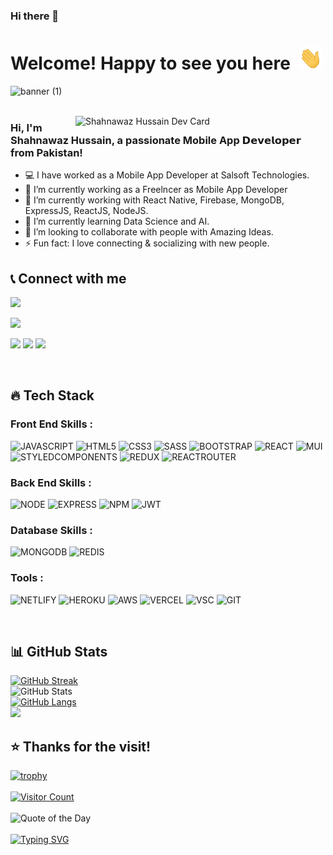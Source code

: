 ### Hi there 👋

<!--
**shahnawazhussain125/shahnawazhussain125** is a ✨ _special_ ✨ repository because its `README.md` (this file) appears on your GitHub profile.

Here are some ideas to get you started:

- 🔭 I’m currently working on ...
- 🌱 I’m currently learning ...
- 👯 I’m looking to collaborate on ...
- 🤔 I’m looking for help with ...
- 💬 Ask me about ...
- 📫 How to reach me: ...
- 😄 Pronouns: ...
- ⚡ Fun fact: ...
-->

<!-- [![Linkedin Badge](https://img.shields.io/badge/-Shahnawaz%20Hussain-blue?style=flat-square&logo=Linkedin&logoColor=white&link=https://www.linkedin.com/in/shahnawaz125)](https://www.linkedin.com/in/shahnawaz125)  -->

# Welcome! Happy to see you here&ensp;<img src="./wave.gif" width="37px" height="37px" />

<!-- <img src="https://media.giphy.com/media/xUPGGDNsLvqsBOhuU0/giphy.gif" width="280px" height="200px" /> -->

![banner (1)](https://user-images.githubusercontent.com/76626529/185743060-d78e7a84-2079-4e45-a634-a0215431e921.png)
<br />
<br />

<a href="https://app.daily.dev/shahnawazhussain125">
<img src="https://api.daily.dev/devcards/XYZ.png?r=zpj" width="400" alt="Shahnawaz Hussain Dev Card" align="right"/>
</a>
<!-- <a href="https://app.daily.dev/ayushkanduri">
  <img src="https://github.com/Ayush-Kanduri/Ayush-Kanduri/blob/master/devcard.svg" width="400" alt="Ayush Kanduri's Dev Card" align="right"/>
</a> -->

### Hi, I'm Shahnawaz Hussain, a passionate Mobile App 𝗗𝗲𝘃𝗲𝗹𝗼𝗽𝗲𝗿 from Pakistan!

- 💻 I have worked as a Mobile App Developer at Salsoft Technologies.
- 🚀 I’m currently working as a Freelncer as Mobile App Developer
- 🔭 I’m currently working with React Native, Firebase, MongoDB, ExpressJS, ReactJS, NodeJS.
- 🌱 I’m currently learning Data Science and AI.
- 👯 I’m looking to collaborate with people with Amazing Ideas.
- ⚡ Fun fact: I love connecting & socializing with new people.
  <br />

## 📞 Connect with me

[<img src="https://img.shields.io/badge/LinkedIn-0077B5?style=for-the-badge&logo=linkedin&logoColor=white" />](https://www.linkedin.com/in/shahnawaz125/)

<!-- [<img src="https://img.shields.io/badge/Twitter-1DA1F2?style=for-the-badge&logo=twitter&logoColor=white" />](https://twitter.com/Ayush_Codes) -->

[<img src="https://img.shields.io/badge/Gmail-D14836?style=for-the-badge&logo=gmail&logoColor=white" />](mailto:shahnawazhussain125@gmail.com)

<!-- [<img src="https://img.shields.io/badge/YouTube-FF0000?style=for-the-badge&logo=youtube&logoColor=white" />](https://www.youtube.com/channel/UC6c1ajC_2jF7wQp7Y13t2bg) -->

[<img src="https://img.shields.io/badge/GitHub-100000?style=for-the-badge&logo=github&logoColor=white" />](https://github.com/shahnawazhussain125/)
[<img src="https://img.shields.io/badge/-Hackerrank-2EC866?style=for-the-badge&logo=HackerRank&logoColor=white" />](https://www.hackerrank.com/shahnawazhussai1/)
[<img src="https://img.shields.io/badge/-LeetCode-FFA116?style=for-the-badge&logo=LeetCode&logoColor=black" />](https://leetcode.com/shahnawazhussain125/)

<!-- <span> [𝐏𝐨𝐫𝐭𝐟𝐨𝐥𝐢𝐨 𝐖𝐞𝐛𝐬𝐢𝐭𝐞](http://.dev)&emsp;|&emsp;[𝐑𝐞𝐬𝐮𝐦𝐞](http://.dev/resume) </span> -->

<br />

## 🔥 Tech Stack

### Front End Skills :

![JAVASCRIPT](https://img.shields.io/badge/JavaScript-323330?style=for-the-badge&logo=javascript&logoColor=F7DF1E)
![HTML5](https://img.shields.io/badge/HTML5-E34F26?style=for-the-badge&logo=html5&logoColor=white)
![CSS3](https://img.shields.io/badge/CSS3-1572B6?style=for-the-badge&logo=css3&logoColor=white)
![SASS](https://img.shields.io/badge/Sass-CC6699?style=for-the-badge&logo=sass&logoColor=white)
![BOOTSTRAP](https://img.shields.io/badge/Bootstrap-563D7C?style=for-the-badge&logo=bootstrap&logoColor=white)
![REACT](https://img.shields.io/badge/React-20232A?style=for-the-badge&logo=react&logoColor=61DAFB)
![MUI](https://img.shields.io/badge/Material--UI-0081CB?style=for-the-badge&logo=material-ui&logoColor=white)
![STYLEDCOMPONENTS](https://img.shields.io/badge/styled--components-DB7093?style=for-the-badge&logo=styled-components&logoColor=white)
![REDUX](https://img.shields.io/badge/Redux-593D88?style=for-the-badge&logo=redux&logoColor=white)
![REACTROUTER](https://img.shields.io/badge/React_Router-CA4245?style=for-the-badge&logo=react-router&logoColor=white)

### Back End Skills :

![NODE](https://img.shields.io/badge/Node.js-43853D?style=for-the-badge&logo=node.js&logoColor=white)
![EXPRESS](https://img.shields.io/badge/Express.js-404D59?style=for-the-badge)
![NPM](https://img.shields.io/badge/NPM-%23000000.svg?style=for-the-badge&logo=npm&logoColor=white)
![JWT](https://img.shields.io/badge/json%20web%20tokens-323330?style=for-the-badge&logo=json-web-tokens&logoColor=pink)

### Database Skills :

![MONGODB](https://img.shields.io/badge/MongoDB-4EA94B?style=for-the-badge&logo=mongodb&logoColor=white)
![REDIS](https://img.shields.io/badge/redis-%23DD0031.svg?&style=for-the-badge&logo=redis&logoColor=white)

### Tools :

![NETLIFY](https://img.shields.io/badge/Netlify-00C7B7?style=for-the-badge&logo=netlify&logoColor=white)
![HEROKU](https://img.shields.io/badge/Heroku-430098?style=for-the-badge&logo=heroku&logoColor=white)
![AWS](https://img.shields.io/badge/Amazon_AWS-232F3E?style=for-the-badge&logo=amazon-aws&logoColor=white)
![VERCEL](https://img.shields.io/badge/Vercel-000000?style=for-the-badge&logo=vercel&logoColor=white)
![VSC](https://img.shields.io/badge/Visual_Studio_Code-0078D4?style=for-the-badge&logo=visual%20studio%20code&logoColor=white)
![GIT](https://img.shields.io/badge/GIT-E44C30?style=for-the-badge&logo=git&logoColor=white)

<br />

## 📊 GitHub Stats

<p align="left">

[![GitHub Streak](https://github-readme-streak-stats.herokuapp.com?user=Ayush-Kanduri&theme=radical&hide_border=true&date_format=M%20j%5B%2C%20Y%5D)](https://git.io/streak-stats)
<br />
![GitHub Stats](https://github-readme-stats.vercel.app/api?username=Ayush-Kanduri&theme=radical&show_icons=true&hide_border=true)
<br />
[![GitHub Langs](https://github-readme-stats.vercel.app/api/top-langs/?username=Ayush-Kanduri&theme=radical&hide_border=true&layout=compact)](https://github.com/Ayush-Kanduri/github-readme-stats)
<br />
<img src="https://activity-graph.herokuapp.com/graph?username=Ayush-Kanduri&bg_color=0f2d3d&color=1cadfb&line=1cadfb&point=1cadfb&area=true&hide_border=true">

</p>

## ⭐ Thanks for the visit!

[![trophy](https://github-profile-trophy.vercel.app/?username=Ayush-Kanduri&theme=radical)](https://github.com/Ayush-Kanduri)
<br />
<br />
[![Visitor Count](https://visitcount.itsvg.in/api?id=Ayush-Kanduri&icon=0&color=0)](https://visitcount.itsvg.in)
<br />
<br />
![Quote of the Day](https://quotes-github-readme.vercel.app/api?type=horizontal&theme=radical)
<br />
<br />
[![Typing SVG](https://readme-typing-svg.herokuapp.com?duration=6000&lines=%E2%80%9CBelieve+in+yourself.%E2%80%9D)](https://git.io/typing-svg)
